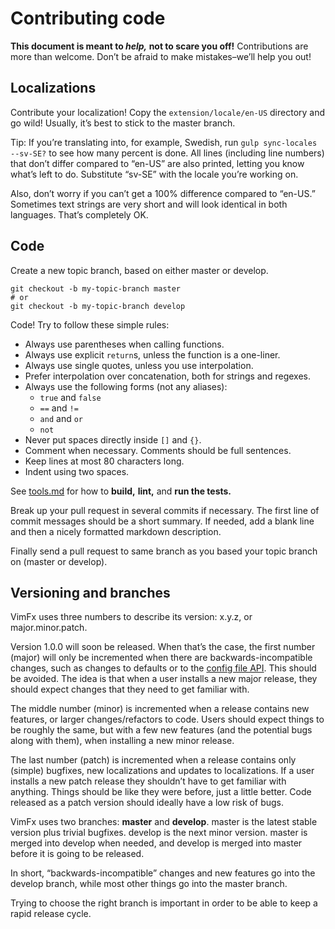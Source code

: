 <!--
This is part of the VimFx documentation.
Copyright Simon Lydell 2015, 2016.
See the file README.md for copying conditions.
-->

# Contributing code

**This document is meant to _help,_ not to scare you off!** Contributions are
more than welcome. Don’t be afraid to make mistakes–we’ll help you out!


## Localizations

Contribute your localization! Copy the `extension/locale/en-US` directory and go
wild! Usually, it’s best to stick to the master branch.

Tip: If you’re translating into, for example, Swedish, run `gulp sync-locales
--sv-SE?` to see how many percent is done. All lines (including line numbers)
that don’t differ compared to “en-US” are also printed, letting you know what’s
left to do. Substitute “sv-SE” with the locale you’re working on.

Also, don’t worry if you can’t get a 100% difference compared to “en-US.”
Sometimes text strings are very short and will look identical in both languages.
That’s completely OK.


## Code

Create a new topic branch, based on either master or develop.

    git checkout -b my-topic-branch master
    # or
    git checkout -b my-topic-branch develop

Code! Try to follow these simple rules:

- Always use parentheses when calling functions.
- Always use explicit `return`s, unless the function is a one-liner.
- Always use single quotes, unless you use interpolation.
- Prefer interpolation over concatenation, both for strings and regexes.
- Always use the following forms (not any aliases):
  - `true` and `false`
  - `==` and `!=`
  - `and` and `or`
  - `not`
- Never put spaces directly inside `[]` and `{}`.
- Comment when necessary. Comments should be full sentences.
- Keep lines at most 80 characters long.
- Indent using two spaces.

See [tools.md] for how to **build,** **lint,** and **run the tests.**

Break up your pull request in several commits if necessary. The first line of
commit messages should be a short summary. If needed, add a blank line and then
a nicely formatted markdown description.

Finally send a pull request to same branch as you based your topic branch on
(master or develop).

[tools.md]: tools.md


## Versioning and branches

VimFx uses three numbers to describe its version: x.y.z, or major.minor.patch.

Version 1.0.0 will soon be released. When that’s the case, the first number
(major) will only be incremented when there are backwards-incompatible changes,
such as changes to defaults or to the [config file API]. This should be avoided.
The idea is that when a user installs a new major release, they should expect
changes that they need to get familiar with.

The middle number (minor) is incremented when a release contains new features,
or larger changes/refactors to code. Users should expect things to be roughly
the same, but with a few new features (and the potential bugs along with them),
when installing a new minor release.

The last number (patch) is incremented when a release contains only (simple)
bugfixes, new localizations and updates to localizations. If a user installs a
new patch release they shouldn’t have to get familiar with anything. Things
should be like they were before, just a little better. Code released as a patch
version should ideally have a low risk of bugs.

VimFx uses two branches: **master** and **develop**. master is the latest
stable version plus trivial bugfixes. develop is the next minor version. master
is merged into develop when needed, and develop is merged into master before it
is going to be released.

In short, “backwards-incompatible” changes and new features go into the develop
branch, while most other things go into the master branch.

Trying to choose the right branch is important in order to be able to keep a
rapid release cycle.

[config file API]: api.md
